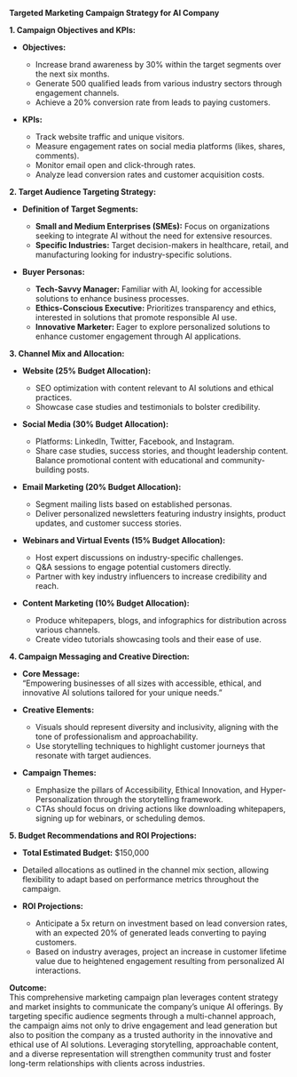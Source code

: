 **Targeted Marketing Campaign Strategy for AI Company**

**1. Campaign Objectives and KPIs:**  
- **Objectives:**  
  - Increase brand awareness by 30% within the target segments over the next six months.  
  - Generate 500 qualified leads from various industry sectors through engagement channels.  
  - Achieve a 20% conversion rate from leads to paying customers.  

- **KPIs:**  
  - Track website traffic and unique visitors.  
  - Measure engagement rates on social media platforms (likes, shares, comments).  
  - Monitor email open and click-through rates.  
  - Analyze lead conversion rates and customer acquisition costs.  

**2. Target Audience Targeting Strategy:**  
- **Definition of Target Segments:**  
  - **Small and Medium Enterprises (SMEs):** Focus on organizations seeking to integrate AI without the need for extensive resources.  
  - **Specific Industries:** Target decision-makers in healthcare, retail, and manufacturing looking for industry-specific solutions.  

- **Buyer Personas:**  
  - **Tech-Savvy Manager:** Familiar with AI, looking for accessible solutions to enhance business processes.  
  - **Ethics-Conscious Executive:** Prioritizes transparency and ethics, interested in solutions that promote responsible AI use.  
  - **Innovative Marketer:** Eager to explore personalized solutions to enhance customer engagement through AI applications.  

**3. Channel Mix and Allocation:**  
- **Website (25% Budget Allocation):**  
  - SEO optimization with content relevant to AI solutions and ethical practices.  
  - Showcase case studies and testimonials to bolster credibility.  

- **Social Media (30% Budget Allocation):**  
  - Platforms: LinkedIn, Twitter, Facebook, and Instagram.  
  - Share case studies, success stories, and thought leadership content. Balance promotional content with educational and community-building posts.  

- **Email Marketing (20% Budget Allocation):**  
  - Segment mailing lists based on established personas.  
  - Deliver personalized newsletters featuring industry insights, product updates, and customer success stories.  

- **Webinars and Virtual Events (15% Budget Allocation):**  
  - Host expert discussions on industry-specific challenges.  
  - Q&A sessions to engage potential customers directly.  
  - Partner with key industry influencers to increase credibility and reach.  

- **Content Marketing (10% Budget Allocation):**  
  - Produce whitepapers, blogs, and infographics for distribution across various channels.  
  - Create video tutorials showcasing tools and their ease of use.  

**4. Campaign Messaging and Creative Direction:**  
- **Core Message:**  
“Empowering businesses of all sizes with accessible, ethical, and innovative AI solutions tailored for your unique needs.”  

- **Creative Elements:**  
  - Visuals should represent diversity and inclusivity, aligning with the tone of professionalism and approachability.  
  - Use storytelling techniques to highlight customer journeys that resonate with target audiences.  

- **Campaign Themes:**  
  - Emphasize the pillars of Accessibility, Ethical Innovation, and Hyper-Personalization through the storytelling framework.  
  - CTAs should focus on driving actions like downloading whitepapers, signing up for webinars, or scheduling demos.  

**5. Budget Recommendations and ROI Projections:**  
- **Total Estimated Budget:** $150,000  
- Detailed allocations as outlined in the channel mix section, allowing flexibility to adapt based on performance metrics throughout the campaign.  

- **ROI Projections:**  
  - Anticipate a 5x return on investment based on lead conversion rates, with an expected 20% of generated leads converting to paying customers.  
  - Based on industry averages, project an increase in customer lifetime value due to heightened engagement resulting from personalized AI interactions.  

**Outcome:**  
This comprehensive marketing campaign plan leverages content strategy and market insights to communicate the company’s unique AI offerings. By targeting specific audience segments through a multi-channel approach, the campaign aims not only to drive engagement and lead generation but also to position the company as a trusted authority in the innovative and ethical use of AI solutions. Leveraging storytelling, approachable content, and a diverse representation will strengthen community trust and foster long-term relationships with clients across industries.